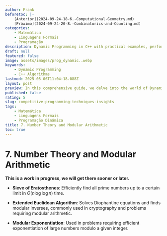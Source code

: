 ```yaml
---
author: Frank
beforetoc: |-
    [Anterior](2024-09-24-18-6.-Computational-Geometry.md)
    [Próximo](2024-09-24-20-8.-Combinatorics-and-Counting.md)
categories:
    - Matemática
    - Linguagens Formais
    - Programação
description: Dynamic Programming in C++ with practical examples, performance analysis, and detailed explanations to optimize your coding skills and algorithm efficiency.
draft: null
featured: false
image: assets/images/prog_dynamic..webp
keywords:
    - Dynamic Programming
    - C++ Algorithms
lastmod: 2025-05-06T11:04:18.088Z
layout: post
preview: In this comprehensive guide, we delve into the world of Dynamic Programming with C++. Learn the core principles of Competitive Programming, explore various algorithmic examples, and understand performance differences through detailed code comparisons. Perfect for developers looking to optimize their coding skills and boost algorithm efficiency.
published: false
rating: 5
slug: competitive-programming-techniques-insights
tags:
    - Matemática
    - Linguagens Formais
    - Programação Dinâmica
title: 7. Number Theory and Modular Arithmetic
toc: true
---
```


# 7. Number Theory and Modular Arithmetic

**This is a work in progress, we will get there sooner or later.**


- **Sieve of Eratosthenes**: Efficiently find all prime numbers up to a certain limit in $O(n \log \log n)$ time.

- **Extended Euclidean Algorithm**: Solves Diophantine equations and finds modular inverses, commonly used in cryptography and problems requiring modular arithmetic.

- **Modular Exponentiation**: Used in problems requiring efficient exponentiation of large numbers modulo a given integer.
